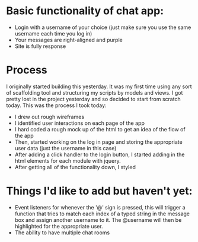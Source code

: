 # Basic functionality of chat app:
- Login with a username of your choice (just make sure you use the same username each time you log in)
- Your messages are right-aligned and purple
- Site is fully response

# Process
I originally started building this yesterday. It was my first time using any sort of scaffolding tool and structuring my scripts by models and views. I got pretty lost in the project yesterday and so decided to start from scratch today. This was the process I took today:
- I drew out rough wireframes
- I identified user interactions on each page of the app
- I hard coded a rough mock up of the html to get an idea of the flow of the app
- Then, started working on the log in page and storing the appropriate user data (just the username in this case)
- After adding a click handler to the login button, I started adding in the html elements for each module with jquery.
- After getting all of the functionality down, I styled

# Things I'd like to add but haven't yet:
- Event listeners for whenever the '@' sign is pressed, this will trigger a function that tries to match each index of a typed string in the message box and assign another username to it. The @username will then be highlighted for the appropriate user.
- The ability to have multiple chat rooms 
